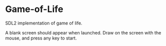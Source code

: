 # Game-of-Life
SDL2 implementation of game of life.

A blank screen should appear when launched. Draw on the screen with the mouse, and press any key to start.
